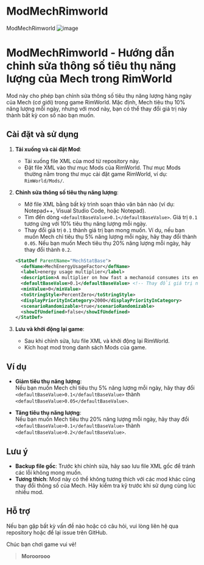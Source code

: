 # ModMechRimworld
ModMechRimworld
![image](https://github.com/user-attachments/assets/3025d139-5154-48b7-8c79-28e73bcb34fe)
# ModMechRimworld - Hướng dẫn chỉnh sửa thông số tiêu thụ năng lượng của Mech trong RimWorld

Mod này cho phép bạn chỉnh sửa thông số tiêu thụ năng lượng hàng ngày của Mech (cơ giới) trong game RimWorld. Mặc định, Mech tiêu thụ 10% năng lượng mỗi ngày, nhưng với mod này, bạn có thể thay đổi giá trị này thành bất kỳ con số nào bạn muốn.

## Cài đặt và sử dụng

1. **Tải xuống và cài đặt Mod**:  
   - Tải xuống file XML của mod từ repository này.
   - Đặt file XML vào thư mục Mods của RimWorld. Thư mục Mods thường nằm trong thư mục cài đặt game RimWorld, ví dụ: `RimWorld/Mods/`.

2. **Chỉnh sửa thông số tiêu thụ năng lượng**:  
   - Mở file XML bằng bất kỳ trình soạn thảo văn bản nào (ví dụ: Notepad++, Visual Studio Code, hoặc Notepad).
   - Tìm đến dòng `<defaultBaseValue>0.1</defaultBaseValue>`. Giá trị `0.1` tương ứng với 10% tiêu thụ năng lượng mỗi ngày.
   - Thay đổi giá trị `0.1` thành giá trị bạn mong muốn. Ví dụ, nếu bạn muốn Mech chỉ tiêu thụ 5% năng lượng mỗi ngày, hãy thay đổi thành `0.05`. Nếu bạn muốn Mech tiêu thụ 20% năng lượng mỗi ngày, hãy thay đổi thành `0.2`.

   ```xml
   <StatDef ParentName="MechStatBase">
     <defName>MechEnergyUsageFactor</defName>
     <label>energy usage multiplier</label>
     <description>A multiplier on how fast a mechanoid consumes its energy reserves while operating.</description>
     <defaultBaseValue>0.1</defaultBaseValue> <!-- Thay đổi giá trị này -->
     <minValue>0</minValue>
     <toStringStyle>PercentZero</toStringStyle>
     <displayPriorityInCategory>2000</displayPriorityInCategory>
     <scenarioRandomizable>true</scenarioRandomizable>
     <showIfUndefined>false</showIfUndefined>
   </StatDef>
   ```

3. **Lưu và khởi động lại game**:  
   - Sau khi chỉnh sửa, lưu file XML và khởi động lại RimWorld.
   - Kích hoạt mod trong danh sách Mods của game.

## Ví dụ

- **Giảm tiêu thụ năng lượng**:  
  Nếu bạn muốn Mech chỉ tiêu thụ 5% năng lượng mỗi ngày, hãy thay đổi `<defaultBaseValue>0.1</defaultBaseValue>` thành `<defaultBaseValue>0.05</defaultBaseValue>`.

- **Tăng tiêu thụ năng lượng**:  
  Nếu bạn muốn Mech tiêu thụ 20% năng lượng mỗi ngày, hãy thay đổi `<defaultBaseValue>0.1</defaultBaseValue>` thành `<defaultBaseValue>0.2</defaultBaseValue>`.

## Lưu ý

- **Backup file gốc**: Trước khi chỉnh sửa, hãy sao lưu file XML gốc để tránh các lỗi không mong muốn.
- **Tương thích**: Mod này có thể không tương thích với các mod khác cũng thay đổi thông số của Mech. Hãy kiểm tra kỹ trước khi sử dụng cùng lúc nhiều mod.

## Hỗ trợ

Nếu bạn gặp bất kỳ vấn đề nào hoặc có câu hỏi, vui lòng liên hệ qua repository hoặc để lại issue trên GitHub.

Chúc bạn chơi game vui vẻ!
> **Moroorooo**
